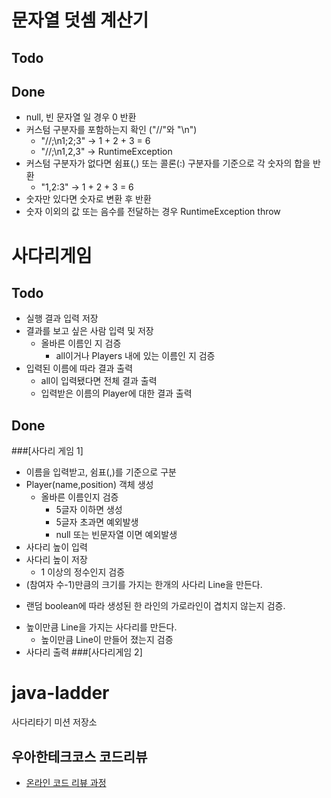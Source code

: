 # 문자열 덧셈 계산기

## Todo

## Done
* null, 빈 문자열 일 경우 0 반환
* 커스텀 구분자를 포함하는지 확인 ("//"와 "\n")
    * "//;\n1;2;3" -> 1 + 2 + 3 = 6
    * "//;\n1,2,3" -> RuntimeException
* 커스텀 구분자가 없다면 쉼표(,) 또는 콜론(:) 구분자를 기준으로 각 숫자의 합을 반환
    * "1,2:3" -> 1 + 2 + 3 = 6
* 숫자만 있다면 숫자로 변환 후 반환
* 숫자 이외의 값 또는 음수를 전달하는 경우 RuntimeException throw

# 사다리게임
## Todo
* 실행 결과 입력 저장
* 결과를 보고 싶은 사람 입력 및 저장
    - 올바른 이름인 지 검증
        + all이거나 Players 내에 있는 이름인 지 검증 
* 입력된 이름에 따라 결과 출력
    - all이 입력됐다면 전체 결과 출력
    - 입력받은 이름의 Player에 대한 결과 출력
     

## Done
###[사다리 게임 1]
* 이름을 입력받고, 쉼표(,)를 기준으로 구분
* Player(name,position) 객체 생성
    - 올바른 이름인지 검증
        + 5글자 이하면 생성
        + 5글자 초과면 예외발생
        + null 또는 빈문자열 이면 예외발생
* 사다리 높이 입력
* 사다리 높이 저장
    - 1 이상의 정수인지 검증
* (참여자 수-1)만큼의 크기를 가지는 한개의 사다리 Line을 만든다.
 - 랜덤 boolean에 따라 생성된 한 라인의 가로라인이 겹치지 않는지 검증.
* 높이만큼 Line을 가지는 사다리를 만든다.
    - 높이만큼 Line이 만들어 졌는지 검증
* 사다리 출력
###[사다리게임 2]


# java-ladder
사다리타기 미션 저장소

## 우아한테크코스 코드리뷰
* [온라인 코드 리뷰 과정](https://github.com/woowacourse/woowacourse-docs/blob/master/maincourse/README.md)